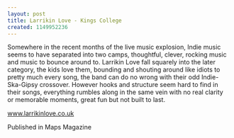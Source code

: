 ```yaml
---
layout: post
title: Larrikin Love - Kings College
created: 1149952236
---
```

Somewhere in the recent months of the live music explosion, Indie music seems to have separated into two camps, thoughtful, clever, rocking music and music to bounce around to. Larrikin Love fall squarely into the later category, the kids love them, bounding and shouting around like idiots to pretty much every song, the band can do no wrong with their odd Indie-Ska-Gipsy crossover. However hooks and structure seem hard to find in their songs, everything rumbles along in the same vein with no real clarity or memorable moments, great fun but not built to last.<p><a href='http://www.larrikinlove.co.uk' target='_blank'>www.larrikinlove.co.uk</a>
<p>Published in Maps Magazine</p>
